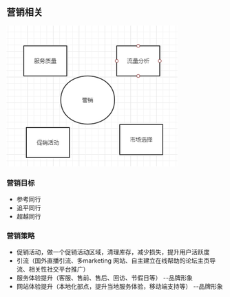 ## 营销相关

![](./image/marketing.jpg)

### 营销目标

+ 参考同行
+ 追平同行
+ 超越同行

### 营销策略

+ 促销活动，做一个促销活动区域，清理库存，减少损失，提升用户活跃度
+ 引流（国外直播引流、多marketing 网站、自主建立在线帮助的论坛主页导流、相关性社交平台推广）
+ 服务体验提升（客服、售前、售后、回访、节假日等）  --品牌形象
+ 网站体验提升（本地化部点，提升当地服务体验，移动端支持等） --品牌形象

